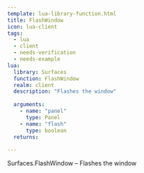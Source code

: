 ```yaml
---
template: lua-library-function.html
title: FlashWindow
icon: lua-client
tags:
  - lua
  - client
  - needs-verification
  - needs-example
lua:
  library: Surfaces
  function: FlashWindow
  realm: client
  description: "Flashes the window"
  
  arguments:
    - name: "panel"
      type: Panel
    - name: "flash"
      type: boolean
  returns:
    
---
```


<div class="lua__search__keywords">
Surfaces.FlashWindow &#x2013; Flashes the window
</div>
